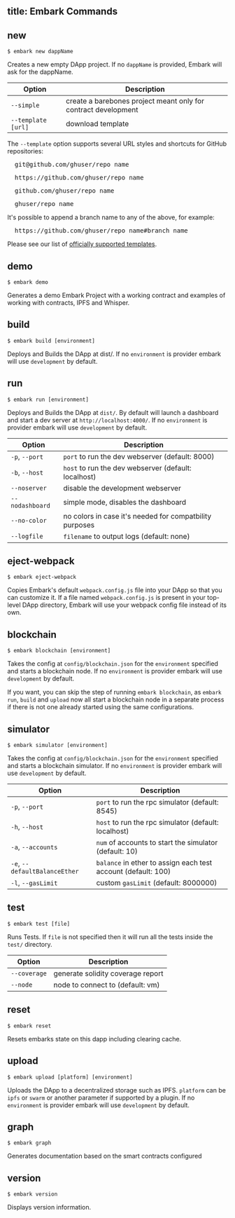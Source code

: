 title: Embark Commands
---

## new

<pre><code class="shell">$ embark new dappName</code></pre>

Creates a new empty DApp project. If no `dappName` is provided, Embark will ask for the dappName.

Option | Description
--- | ---
`--simple` | create a barebones project meant only for contract development 
`--template [url]` | download template

The `--template` option supports several URL styles and shortcuts for GitHub repositories:

<pre>  git@github.com/ghuser/repo_name</pre>
<pre>  https://github.com/ghuser/repo_name</pre>
<pre>  github.com/ghuser/repo_name</pre>
<pre>  ghuser/repo_name</pre>

It's possible to append a branch name to any of the above, for example:

<pre>  https://github.com/ghuser/repo_name#branch_name</pre>

Please see our list of [officially supported templates](https://embark.status.im/templates/).

## demo

<pre><code class="shell">$ embark demo</code></pre>

Generates a demo Embark Project with a working contract and examples of working with contracts, IPFS and Whisper.

## build

<pre><code class="shell">$ embark build [environment]</code></pre>

Deploys and Builds the DApp at dist/. If no `environment` is provider embark will use `development` by default.

## run

<pre><code class="shell">$ embark run [environment]</code></pre>

Deploys and Builds the DApp at `dist/`. By default will launch a dashboard and start a dev server at `http://localhost:4000/`. If no `environment` is provider embark will use `development` by default.

Option | Description
--- | ---
`-p`, `--port` | `port` to run the dev webserver (default: 8000)
`-b`, `--host` | `host` to run the dev webserver (default: localhost)
`--noserver` | disable the development webserver
`--nodashboard` | simple mode, disables the dashboard
`--no-color` | no colors in case it's needed for compatbility purposes
`--logfile` | `filename` to output logs (default: none)

## eject-webpack

<pre><code class="shell">$ embark eject-webpack</code></pre>

Copies Embark's default `webpack.config.js` file into your DApp so that you can customize it. If a file named `webpack.config.js` is present in your top-level DApp directory, Embark will use your webpack config file instead of its own.

## blockchain

<pre><code class="shell">$ embark blockchain [environment]</code></pre>

Takes the config at `config/blockchain.json` for the `environment` specified and starts a blockchain node. If no `environment` is provider embark will use `development` by default.

If you want, you can skip the step of running `embark blockchain`, as `embark run`, `build` and `upload` now all start a blockchain node in a separate process if there is not one already started using the same configurations.

## simulator

<pre><code class="shell">$ embark simulator [environment]</code></pre>

Takes the config at `config/blockchain.json` for the `environment` specified and starts a blockchain simulator. If no `environment` is provider embark will use `development` by default.

Option | Description
--- | ---
`-p`, `--port` | `port` to run the rpc simulator (default: 8545)
`-h`, `--host` | `host` to run the rpc simulator (default: localhost)
`-a`, `--accounts` | `num` of accounts to start the simulator (default: 10)
`-e`, `--defaultBalanceEther` | `balance` in ether to assign each test account (default: 100)
`-l`, `--gasLimit` | custom `gasLimit` (default: 8000000)

## test

<pre><code class="shell">$ embark test [file]</code></pre>

Runs Tests. If `file` is not specified then it will run all the tests inside the `test/` directory.

Option | Description
--- | ---
`--coverage` | generate solidity coverage report
`--node` | node to connect to (default: vm)

## reset

<pre><code class="shell">$ embark reset</code></pre>

Resets embarks state on this dapp including clearing cache.

## upload

<pre><code class="shell">$ embark upload [platform] [environment]</code></pre>

Uploads the DApp to a decentralized storage such as IPFS. `platform` can be `ipfs` or `swarm` or another parameter if supported by a plugin. If no `environment` is provider embark will use `development` by default.

## graph

<pre><code class="shell">$ embark graph</code></pre>

Generates documentation based on the smart contracts configured

## version

<pre><code class="shell">$ embark version</code></pre>

Displays version information.
